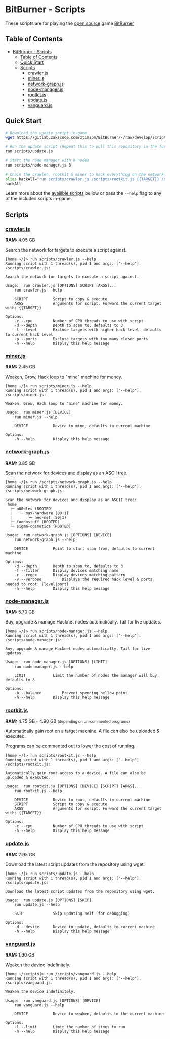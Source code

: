 # BitBurner - Scripts
These scripts are for playing the [open source](https://github.com/danielyxie/bitburner) game [BitBurner](https://danielyxie.github.io/bitburner/)

## Table of Contents
- [BitBurner - Scripts](#bitburner-scripts)
  - [Table of Contents](#table-of-contents)
  - [Quick Start](#quick-start)
  - [Scripts](#scripts)
	- [crawler.js](#crawlerjs)
	- [miner.js](#minerjs)
	- [network-graph.js](#network-graphjs)
	- [node-manager.js](#node-managerjs)
	- [rootkit.js](#rootkitjs)
	- [update.js](#updatejs)
	- [vanguard.js](#vanguardjs)

## Quick Start

```bash
# Download the update script in-game
wget https://gitlab.zakscode.com/ztimson/BitBurner/-/raw/develop/scripts/update.js scripts/update.js

# Run the update script (Repeat this to pull this repository in the future)
run scripts/update.js

# Start the node manager with 8 nodes
run scripts/node-manager.js 8

# Chain the crawler, rootkit & miner to hack everything on the network
alias hackAll="run scripts/crawler.js /scripts/rootkit.js {{TARGET}} /scripts/miner.js"
hackAll
```

Learn more about the [availible scripts](#scripts) bellow or pass the `--help` flag to any of the included scripts in-game.

## Scripts

### [crawler.js](./scripts/crawler.js)
**RAM:** 4.05 GB

Search the network for targets to execute a script against.
```
[home ~/]> run scripts/crawler.js --help
Running script with 1 thread(s), pid 1 and args: ["--help"].
/scripts/crawler.js: 

Search the network for targets to execute a script against.

Usage:	run crawler.js [OPTIONS] SCRIPT [ARGS]...
	run crawler.js --help

	SCRIPT			 Script to copy & execute
	ARGS			 Arguments for script. Forward the current target with: {{TARGET}}

Options:
	-c --cpu		 Number of CPU threads to use with script
	-d --depth		 Depth to scan to, defaults to 3
	-l --level		 Exclude targets with higher hack level, defaults to current hack level
	-p --ports		 Exclute targets with too many closed ports
	-h --help		 Display this help message
```

### [miner.js](./scripts/miner.js)
**RAM:** 2.45 GB

Weaken, Grow, Hack loop to "mine" machine for money.
```
[home ~/]> run scripts/miner.js --help
Running script with 1 thread(s), pid 1 and args: ["--help"].
/scripts/miner.js: 

Weaken, Grow, Hack loop to "mine" machine for money.

Usage:	run miner.js [DEVICE]
	run miner.js --help

	DEVICE			 Device to mine, defaults to current machine

Options:
	-h --help		 Display this help message
```

### [network-graph.js](./scripts/network-graph.js)
**RAM:** 3.85 GB

Scan the network for devices and display as an ASCII tree.
```
[home ~/]> run /scripts/network-graph.js --help
Running script with 1 thread(s), pid 1 and args: ["--help"].
/scripts/network-graph.js: 

Scan the network for devices and display as an ASCII tree:
 home
  ├─ n00dles (ROOTED)
  |   └─ max-hardware (80|1)
  |       └─ neo-net (50|1)
  ├─ foodnstuff (ROOTED)
  └─ sigma-cosmetics (ROOTED)

Usage:	run network-graph.js [OPTIONS] [DEVICE]
	run network-graph.js --help

	DEVICE			 Point to start scan from, defaults to current machine

Options:
	-d --depth		 Depth to scan to, defaults to 3
	-f --filter		 Display devices matching name
	-r --regex		 Display devices matching pattern
	-v --verbose		 Displays the required hack level & ports needed to root: (level|port)
	-h --help		 Display this help message
```

### [node-manager.js](./scripts/node-manager.js)
**RAM:** 5.70 GB

Buy, upgrade & manage Hacknet nodes automatically. Tail for live updates.
```
[home ~/]> run scripts/node-manager.js --help
Running script with 1 thread(s), pid 1 and args: ["--help"].
/scripts/node-manager.js: 

Buy, upgrade & manage Hacknet nodes automatically. Tail for live updates.

Usage:	run node-manager.js [OPTIONS] [LIMIT]
	run node-manager.js --help

	LIMIT			 Limit the number of nodes the manager will buy, defaults to 8

Options:
	-b --balance		 Prevent spending bellow point
	-h --help		 Display this help message
```

### [rootkit.js](./scripts/rootkit.js)
**RAM:** 4.75 GB - 4.90 GB <small>(depending on un-commented programs)</small>

Automatically gain root on a target machine. A file can also be uploaded & executed.

Programs can be commented out to lower the cost of running.
```
[home ~/]> run scripts/rootkit.js --help
Running script with 1 thread(s), pid 1 and args: ["--help"].
/scripts/rootkit.js: 

Automatically gain root access to a device. A file can also be uploaded & executed.

Usage:	run rootkit.js [OPTIONS] [DEVICE] [SCRIPT] [ARGS]...
	run rootkit.js --help

	DEVICE			 Device to root, defaults to current machine
	SCRIPT			 Script to copy & execute
	ARGS			 Arguments for script. Forward the current target with: {{TARGET}}

Options:
	-c --cpu		 Number of CPU threads to use with script
	-h --help		 Display this help message
```

### [update.js](./scripts/update.js)
**RAM:** 2.95 GB

Download the latest script updates from the repository using wget.
```
[home ~/]> run scripts/update.js --help
Running script with 1 thread(s), pid 1 and args: ["--help"].
/scripts/update.js: 

Download the latest script updates from the repository using wget.

Usage:	run update.js [OPTIONS] [SKIP]
	run update.js --help

	SKIP			 Skip updating self (for debugging)

Options:
	-d --device		 Device to update, defaults to current machine
	-h --help		 Display this help message
```

### [vanguard.js](./scripts/vanguard.js)
**RAM:** 1.90 GB

Weaken the device indefinitely.
```
[home ~/scripts]> run /scripts/vanguard.js --help
Running script with 1 thread(s), pid 1 and args: ["--help"].
/scripts/vanguard.js: 

Weaken the device indefinitely.

Usage:	run vanguard.js [OPTIONS] [DEVICE]
	run vanguard.js --help

	DEVICE			 Device to weaken, defaults to the current machine

Options:
	-l --limit		 Limit the number of times to run
	-h --help		 Display this help message
```
